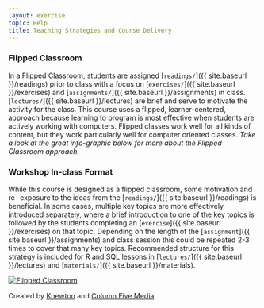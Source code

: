 ```yaml
---
layout: exercise
topic: Help
title: Teaching Strategies and Course Delivery
---
```


### Flipped Classroom

In a Flipped Classroom, students are assigned [`readings/`]({{ site.baseurl }}/readings) prior to class with a focus on [`exercises/`]({{ site.baseurl }}/exercises) and [`assignments/`]({{ site.baseurl }}/assignments) in class. [`lectures/`]({{ site.baseurl }}/lectures) are  brief and serve to motivate the 
activity for the class. This course uses a flipped, learner-centered, approach 
because learning to program is most effective when students are actively working 
with computers. Flipped classes work well for all kinds of content, but they 
work particularly well for computer oriented classes. *Take a look at the great 
info-graphic below for more about the Flipped Classroom approach.* 


### Workshop In-class Format

While this course is designed as a flipped classroom, some motivation and re-
exposure to the ideas from the [`readings/`]({{ site.baseurl }}/readings) is 
beneficial. In some cases, multiple key topics are more effectively introduced 
separately, where a brief introduction to one of the key topics is followed by 
the students completing an [`exercise`]({{ site.baseurl }}/exercises) on that topic. Depending on the length of the [`assignment`]({{ site.baseurl }}/assignments) and class session this could be repeated 2-3 times to cover that many key topics. Recommended structure for this strategy is included for R and SQL lessons in [`lectures/`]({{ site.baseurl }}/lectures) and [`materials/`]({{ site.baseurl }}/materials).

[![Flipped Classroom](http://www.knewton.com/wp-content/uploads/flipped-classroom-1.jpg "Flipped Classroom")](http://www.knewton.com/flipped-classroom/)

Created by [Knewton](http://www.knewton.com/) and [Column Five Media](http://columnfivemedia.com/).